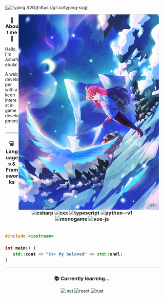 [![Typing SVG](https://readme-typing-svg.demolab.com?font=Fira+Code&pause=1000&color=F7F7F7&width=435&lines=AshaNebula%2C+self+taught+developer.;C%2b%2b+my+beloved.)](https://git.io/typing-svg)

<img src="./assets/images/bg1.jpg" alt="banner" align="right" width="460px">

<h3 align=center>🌸 About me 💫</h3>
<p>Hello, I'm AshaNebula!</p>
<p>A web developer with a keen interest in game development.</p>

___

<h3 align=center>💻 Languages & Frameworks
<br><br>
<div align=center>
   <img width="48" height="48" src="https://img.icons8.com/?size=100&id=55205&format=png&color=5B3BCF" alt="csharp"/>
   <img width="48" height="48" src="https://img.icons8.com/?size=100&id=40669&format=png&color=000000" alt="cxx"/>
   <img width="48" height="48" src="https://img.icons8.com/ios-filled/384/498fe1/typescript.png" alt="typescript"/>
   <img width="48" height="48" src="https://img.icons8.com/?size=100&id=13441&format=png&color=000000" alt="python--v1"/>
   <br>
   <!-- <img width="48" height="48" src="https://img.icons8.com/?size=100&id=1BC75jFEBED6&format=png&color=000000" alt=".net"/> -->
   <img width="42" height="42" src="https://raw.githubusercontent.com/MonoGame/MonoGame.Logo/refs/heads/master/FullColorOnLight/LogoOnly_128px.png" alt="monogame"/>
   <img width="48" height="48" src="https://img.icons8.com/color/48/vue-js.png" alt="vue-js"/>
</div>
<br>
<div align="left">
   
```c++
#include <iostream>

int main() {
   std::cout << "C++ My beloved" << std::endl;
}
```

</div>

___


<h3 align=center>📚 Currently learning...</h3>
<div align=center>
   <img width="48" height="48" src="https://upload.wikimedia.org/wikipedia/commons/thumb/e/ee/.NET_Core_Logo.svg/1200px-.NET_Core_Logo.svg.png" alt=".net"/>
   <img width="48" height="48" src="https://img.icons8.com/?size=100&id=asWSSTBrDlTW&format=png&color=000000" alt="react"/>
   <img width="48" height="48" src="https://img.icons8.com/?size=100&id=U41Than0pWOW&format=png&color=EF4823" alt="rust"/>
</div>
